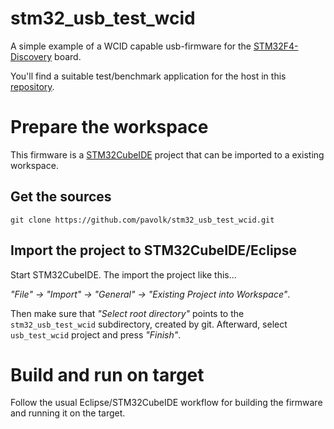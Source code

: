 # stm32_usb_test_wcid

A simple example of a WCID capable usb-firmware for the [STM32F4-Discovery](https://www.st.com/en/evaluation-tools/stm32f4discovery.html) board.

You'll find a suitable test/benchmark application for the host in this [repository](https://github.com/pavolk/libusb_stm32_testapp.git).


# Prepare the workspace

This firmware is a [STM32CubeIDE](https://www.st.com/en/development-tools/stm32cubeide.html) project that can be imported to a existing workspace.

## Get the sources

```
git clone https://github.com/pavolk/stm32_usb_test_wcid.git
```

## Import the project to STM32CubeIDE/Eclipse

Start STM32CubeIDE. The import the project like this...

*"File" -> "Import" -> "General" -> "Existing Project into Workspace"*.

Then make sure that *"Select root directory"* points to the `stm32_usb_test_wcid` subdirectory, created by git. Afterward, select `usb_test_wcid` project and press *"Finish"*.

# Build and run on target

Follow the usual Eclipse/STM32CubeIDE workflow for building the firmware and running it on the target.